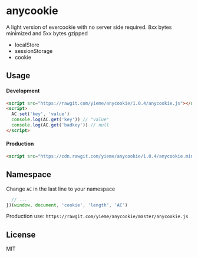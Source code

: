 # anycookie

A light version of evercookie with no server side required. 8xx bytes minimized and 5xx bytes gzipped

- localStore
- sessionStorage
- cookie

## Usage

#### Development

```html
<script src="https://rawgit.com/yieme/anycookie/1.0.4/anycookie.js"></script>
<script>
  AC.set('key', 'value')
  console.log(AC.get('key')) // "value"
  console.log(AC.get('badkey')) // null
</script>
```

#### Production

```html
<script src="https://cdn.rawgit.com/yieme/anycookie/1.0.4/anycookie.min.js"></script>
```

## Namespace

Change `AC` in the last line to your namespace

```js
  // ...
})(window, document, 'cookie', 'length', 'AC')
```

Production use: `https://rawgit.com/yieme/anycookie/master/anycookie.js`

## License

MIT
